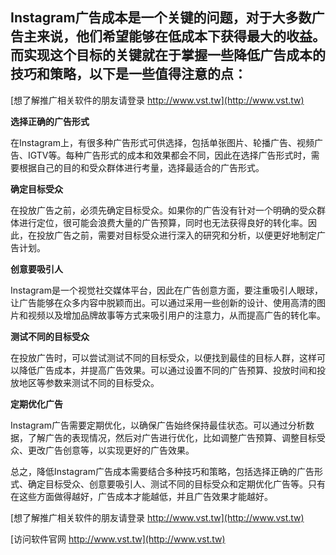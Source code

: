## **Instagram广告成本是一个关键的问题，对于大多数广告主来说，他们希望能够在低成本下获得最大的收益。而实现这个目标的关键就在于掌握一些降低广告成本的技巧和策略，以下是一些值得注意的点：**

[想了解推广相关软件的朋友请登录 http://www.vst.tw](http://www.vst.tw)

**选择正确的广告形式**

在Instagram上，有很多种广告形式可供选择，包括单张图片、轮播广告、视频广告、IGTV等。每种广告形式的成本和效果都会不同，因此在选择广告形式时，需要根据自己的目的和受众群体进行考量，选择最适合的广告形式。

**确定目标受众**

在投放广告之前，必须先确定目标受众。如果你的广告没有针对一个明确的受众群体进行定位，很可能会浪费大量的广告预算，同时也无法获得良好的转化率。因此，在投放广告之前，需要对目标受众进行深入的研究和分析，以便更好地制定广告计划。

**创意要吸引人**

Instagram是一个视觉社交媒体平台，因此在广告创意方面，要注重吸引人眼球，让广告能够在众多内容中脱颖而出。可以通过采用一些创新的设计、使用高清的图片和视频以及增加品牌故事等方式来吸引用户的注意力，从而提高广告的转化率。

**测试不同的目标受众**

在投放广告时，可以尝试测试不同的目标受众，以便找到最佳的目标人群，这样可以降低广告成本，并提高广告效果。可以通过设置不同的广告预算、投放时间和投放地区等参数来测试不同的目标受众。

**定期优化广告**

Instagram广告需要定期优化，以确保广告始终保持最佳状态。可以通过分析数据，了解广告的表现情况，然后对广告进行优化，比如调整广告预算、调整目标受众、更改广告创意等，以实现更好的广告效果。

总之，降低Instagram广告成本需要结合多种技巧和策略，包括选择正确的广告形式、确定目标受众、创意要吸引人、测试不同的目标受众和定期优化广告等。只有在这些方面做得越好，广告成本才能越低，并且广告效果才能越好。

[想了解推广相关软件的朋友请登录 http://www.vst.tw](http://www.vst.tw)


[访问软件官网 http://www.vst.tw](http://www.vst.tw)
